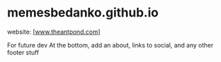 # memesbedanko.github.io
website: [www.theantpond.com]

For future dev
At the bottom, add an about, links to social, and any other footer stuff
